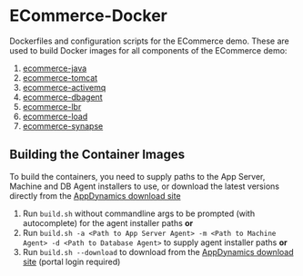 ECommerce-Docker
================
Dockerfiles and configuration scripts for the ECommerce demo. 
These are used to build Docker images for all components of the ECommerce demo:

1. [ecommerce-java](https://github.com/Appdynamics/ECommerce-Docker/tree/master/ECommerce-Java)
2. [ecommerce-tomcat](https://github.com/Appdynamics/ECommerce-Docker/tree/master/ECommerce-Tomcat)
3. [ecommerce-activemq](https://github.com/Appdynamics/ECommerce-Docker/tree/master/ECommerce-ActiveMQ)
4. [ecommerce-dbagent](https://github.com/Appdynamics/ECommerce-Docker/tree/master/ECommerce-DBAgent)
5. [ecommerce-lbr](https://github.com/Appdynamics/ECommerce-Docker/tree/master/ECommerce-LBR)
6. [ecommerce-load](https://github.com/Appdynamics/ECommerce-Docker/tree/master/ECommerce-Load)
7. [ecommerce-synapse](https://github.com/Appdynamics/ECommerce-Docker/tree/master/ECommerce-Synapse)

Building the Container Images
-----------------------------
To build the containers, you need to supply paths to the App Server, Machine and DB Agent installers to use,
or download the latest versions directly from the [AppDynamics download site](https://download.appdynamics.com)

1. Run `build.sh` without commandline args to be prompted (with autocomplete) for the agent installer paths __or__
2. Run `build.sh -a <Path to App Server Agent> -m <Path to Machine Agent> -d <Path to Database Agent>` to supply agent installer paths __or__
3. Run `build.sh --download` to download from the [AppDynamics download site](https://download.appdynamics.com) (portal login required)

